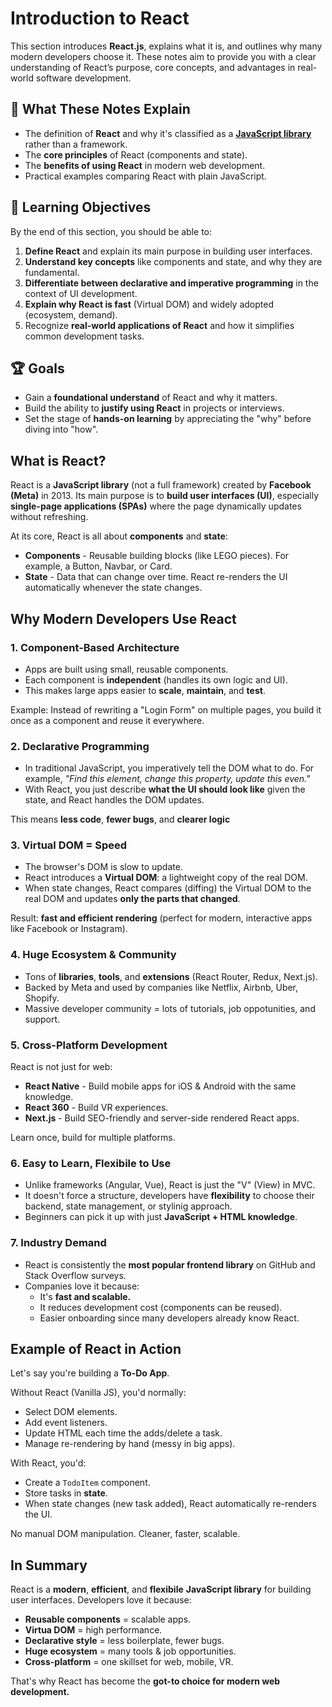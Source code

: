 # Introduction to React

This section introduces **React.js**, explains what it is, and outlines why many modern developers choose it. These notes aim to provide you with a clear understanding of React’s purpose, core concepts, and advantages in real-world software development.

## 📖 What These Notes Explain

- The definition of **React** and why it's classified as a [**JavaScript library**](/notes/react/javascript-library.md) rather than a framework.
- The **core principles** of React (components and state).
- The **benefits of using React** in modern web development.
- Practical examples comparing React with plain JavaScript.

## 🎯 Learning Objectives

By the end of this section, you should be able to:

1. **Define React** and explain its main purpose in building user interfaces.
2. **Understand key concepts** like components and state, and why they are fundamental.
3. **Differentiate between declarative and imperative programming** in the context of UI development.
4. **Explain why React is fast** (Virtual DOM) and widely adopted (ecosystem, demand).
5. Recognize **real-world applications of React** and how it simplifies common development tasks.

## 🏆 Goals

- Gain a **foundational understand** of React and why it matters.
- Build the ability to **justify using React** in projects or interviews.
- Set the stage of **hands-on learning** by appreciating the "why" before diving into "how".

## What is React?

React is a **JavaScript library** (not a full framework) created by **Facebook (Meta)** in 2013. Its main purpose is to **build user interfaces (UI)**, especially **single-page applications (SPAs)** where the page dynamically updates without refreshing.

At its core, React is all about **components** and **state**:

- **Components** - Reusable building blocks (like LEGO pieces). For example, a Button, Navbar, or Card.
- **State** - Data that can change over time. React re-renders the UI automatically whenever the state changes.

## Why Modern Developers Use React

### 1. Component-Based Architecture

- Apps are built using small, reusable components.
- Each component is **independent** (handles its own logic and UI).
- This makes large apps easier to **scale**, **maintain**, and **test**.

Example: Instead of rewriting a "Login Form" on multiple pages, you build it once as a component and reuse it everywhere.

### 2. Declarative Programming

- In traditional JavaScript, you <span title="The word imperatively is the adverb form of imperative meaning doing something as if it's a command or requirement. In programming, it means telling the computer how to do something step by step.">imperatively</span> tell the DOM what to do. For example, _"Find this element, change this property, update this even."_
- With React, you just describe **what the UI should look like** given the state, and React handles the DOM updates.

This means **less code**, **fewer bugs**, and **clearer logic**

### 3. Virtual DOM = Speed

- The browser's DOM is slow to update.
- React introduces a **Virtual DOM**: a lightweight copy of the real DOM.
- When state changes, React compares (diffing) the Virtual DOM to the real DOM and updates **only the parts that changed**.

Result: **fast and efficient rendering** (perfect for modern, interactive apps like Facebook or Instagram).

### 4. Huge Ecosystem & Community

- Tons of **libraries**, **tools**, and **extensions** (React Router, Redux, Next.js).
- Backed by Meta and used by companies like Netflix, Airbnb, Uber, Shopify.
- Massive developer community = lots of tutorials, job oppotunities, and support.

### 5. Cross-Platform Development

React is not just for web:

- **React Native** - Build mobile apps for iOS & Android with the same knowledge.
- **React 360** - Build VR experiences.
- **Next.js** - Build SEO-friendly and server-side rendered React apps.

Learn once, build for multiple platforms.

### 6. Easy to Learn, Flexibile to Use

- Unlike frameworks (Angular, Vue), React is just the "V" (View) in MVC.
- It doesn't force a structure, developers have **flexibility** to choose their backend, state management, or stylinig approach.
- Beginners can pick it up with just **JavaScript + HTML knowledge**.

### 7. Industry Demand

- React is consistently the **most popular frontend library** on GitHub and Stack Overflow surveys.
- Companies love it because:
  - It's **fast and scalable.**
  - It reduces development cost (components can be reused).
  - Easier onboarding since many developers already know React.

## Example of React in Action

Let's say you're building a **To-Do App**.

Without React (Vanilla JS), you'd normally:

- Select DOM elements.
- Add event listeners.
- Update HTML each time the adds/delete a task.
- Manage re-rendering by hand (messy in big apps).

With React, you'd:

- Create a `TodoItem` component.
- Store tasks in **state**.
- When state changes (new task added), React automatically re-renders the UI.

No manual DOM manipulation. Cleaner, faster, scalable.

## In Summary

React is a **modern**, **efficient**, and **flexibile** **JavaScript library** for building user interfaces. Developers love it because:

- **Reusable components** = scalable apps.
- **Virtua DOM** = high performance.
- **Declarative style** = less boilerplate, fewer bugs.
- **Huge ecosystem** = many tools & job opportunities.
- **Cross-platform** = one skillset for web, mobile, VR.

That's why React has become the **got-to choice for modern web development.**
